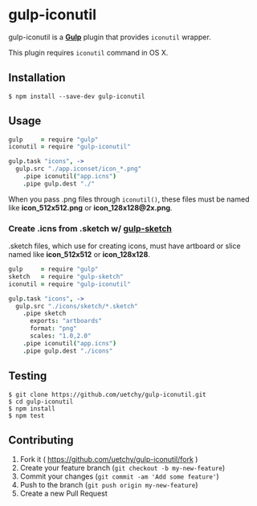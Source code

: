 # gulp-iconutil

gulp-iconutil is a [__Gulp__](http://gulpjs.com/) plugin that provides `iconutil` wrapper.

This plugin requires `iconutil` command in OS X.

## Installation

```console
$ npm install --save-dev gulp-iconutil
```

## Usage

```coffee
gulp     = require "gulp"
iconutil = require "gulp-iconutil"

gulp.task "icons", ->
  gulp.src "./app.iconset/icon_*.png"
    .pipe iconutil("app.icns")
    .pipe gulp.dest "./"
```

When you pass .png files through `iconutil()`, these files must be named like __icon_512x512.png__ or __icon_128x128@2x.png__.

### Create .icns from .sketch w/ [gulp-sketch](https://github.com/cognitom/gulp-sketch)

.sketch files, which use for creating icons, must have artboard or slice named like __icon_512x512__ or __icon_128x128__.

```coffee
gulp     = require "gulp"
sketch   = require "gulp-sketch"
iconutil = require "gulp-iconutil"

gulp.task "icons", ->
  gulp.src "./icons/sketch/*.sketch"
    .pipe sketch
      exports: "artboards"
      format: "png"
      scales: "1.0,2.0"
    .pipe iconutil("app.icns")
    .pipe gulp.dest "./icons"
```

## Testing

```console
$ git clone https://github.com/uetchy/gulp-iconutil.git
$ cd gulp-iconutil
$ npm install
$ npm test
```

## Contributing

1. Fork it ( https://github.com/uetchy/gulp-iconutil/fork )
2. Create your feature branch (`git checkout -b my-new-feature`)
3. Commit your changes (`git commit -am 'Add some feature'`)
4. Push to the branch (`git push origin my-new-feature`)
5. Create a new Pull Request

